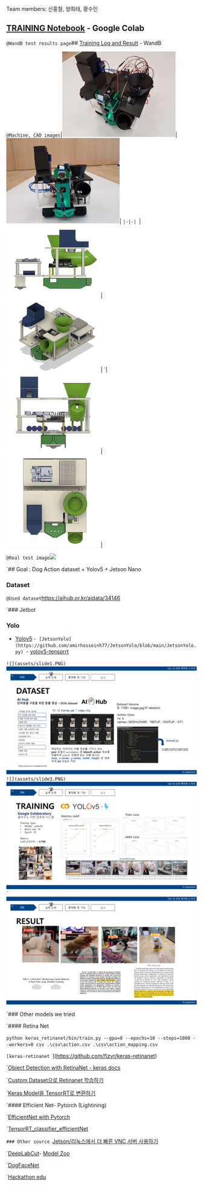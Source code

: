 Team members: 신홍철, 양희태, 황수인

## [TRAINING Notebook](https://colab.research.google.com/drive/1ylJkBkTyJKYme370JfXaRW_AW5xW82rz?usp=sharing) - Google Colab

` @WandB test results page
`## [Training Log and Result](@URL) - WandB

` @Machine, CAD images
`|<img src="assets/hdware1.jpg" width="300"/>|<img src="assets/hdware2.jpg" width="300"/>|
`|-|-|
`|<img src="assets/cad1.png" width="250"/>|<img src="assets/cad2.png" width="250"/>|
`|<img src="assets/cad3.png" width="250"/>|<img src="assets/cad4.png" width="250"/>|

` @Real test image
`<img src="assets/throw.gif" width="600"/>

`## Goal : Dog Action dataset + Yolov5 + Jetson Nano

### Dataset
` @Used dataset
`https://aihub.or.kr/aidata/34146

`### Jetbot

### Yolo

- [Yolov5](https://github.com/ultralytics/yolov5)
`- [JetsonYolo](https://github.com/amirhosseinh77/JetsonYolo/blob/main/JetsonYolo.py)
`- [yolov5-tensorrt](https://github.com/SeanAvery/yolov5-tensorrt)

`![](assets/slide1.PNG)
`![](assets/slide2.PNG)
`![](assets/slide3.PNG)
`![](assets/slide4.PNG)
`![](assets/slide5.PNG)


`### Other models we tried

`#### Retina Net

`python keras_retinanet/bin/train.py --gpu=0 --epochs=10 --steps=1000 --workers=0 csv .\csv\action.csv .\csv\action_mapping.csv`

`[keras-retinanet
`](https://github.com/fizyr/keras-retinanet)

`[Object Detection with RetinaNet - keras docs](https://keras.io/examples/vision/retinanet/)

`[Custom Dataset으로 Retinanet 학습하기](https://boysboy3.tistory.com/149)

`[Keras Model을 TensorRT로 변환하기](https://hagler.tistory.com/188)

`#### Efficient Net- Pytorch (Lightining)

`[EfficientNet with Pytorch](https://ys-cs17.tistory.com/34)

`[TensorRT_classifier_efficientNet](https://github.com/arvcode/TensorRT_classifier_efficientNet)

`### Other source
`[Jetson/리눅스에서 더 빠른 VNC 서버 사용하기](https://kamilake.com/306)

`[DeepLabCut](https://github.com/DeepLabCut/DeepLabCut)- [Model Zoo](http://www.mackenziemathislab.org/dlc-modelzoo)

`[DogFaceNet](https://github.com/GuillaumeMougeot/DogFaceNet)

`[Hackathon edu](https://github.com/Jinhyeok1489/hakathon)
